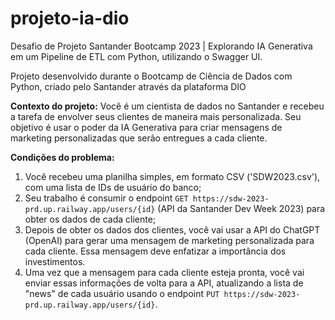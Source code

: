 # projeto-ia-dio
Desafio de Projeto Santander Bootcamp 2023 | Explorando IA Generativa em um Pipeline de ETL com Python, utilizando o Swagger UI.


Projeto desenvolvido durante o Bootcamp de Ciência de Dados com Python, criado pelo Santander através da plataforma DIO

**Contexto do projeto:**
Você é um cientista de dados no Santander e recebeu a tarefa de envolver seus clientes de maneira mais personalizada. Seu objetivo é usar o poder da IA Generativa para criar mensagens de marketing personalizadas que serão entregues a cada cliente.

**Condições do problema:**
  1. Você recebeu uma planilha simples, em formato CSV ('SDW2023.csv'), com uma lista de IDs de usuário do banco;
  2. Seu trabalho é consumir o endpoint `GET https://sdw-2023-prd.up.railway.app/users/{id}` (API da Santander Dev Week 2023) para obter os dados de cada cliente;
  3. Depois de obter os dados dos clientes, você vai usar a API do ChatGPT (OpenAI) para gerar uma mensagem de marketing personalizada para cada cliente. Essa mensagem deve enfatizar a importância dos investimentos.
  4. Uma vez que a mensagem para cada cliente esteja pronta, você vai enviar essas informações de volta para a API, atualizando a lista de "news" de cada usuário usando o endpoint `PUT https://sdw-2023-prd.up.railway.app/users/{id}`.


